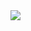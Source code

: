 <img src = 'https://media.licdn.com/dms/image/C5622AQH2bY6bU0R-6Q/feedshare-shrink_1280/0/1676612997057?e=1679529600&v=beta&t=SD6vN_1LLcn__FLpGCRDpPtm_SAM0gPMz6oHnjBD7SU' >

